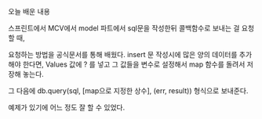 오늘 배운 내용

스프린트에서 MCV에서 model 파트에서 sql문을 작성한뒤 콜백함수로 보내는 걸 요청할 때,

요청하는 방법을 공식문서를 통해 배웠다. insert 문 작성시에 많은 양의 데이터를 추가해야 한다면, Values 값에 ? 를 넣고 그 값들을 변수로 설정해서 map 함수를 돌려서 저장해 놓는다.

그 다음에 db.query(sql, [map으로 지정한 상수], (err, result)) 형식으로 보내준다.

예제가 있기에 어느 정도 잘 할 수 있었다.